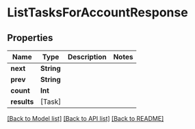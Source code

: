 # ListTasksForAccountResponse

## Properties
Name | Type | Description | Notes
------------ | ------------- | ------------- | -------------
**next** | **String** |  | 
**prev** | **String** |  | 
**count** | **Int** |  | 
**results** | [Task] |  | 

[[Back to Model list]](../README.md#documentation-for-models) [[Back to API list]](../README.md#documentation-for-api-endpoints) [[Back to README]](../README.md)



